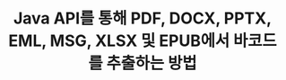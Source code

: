---
############################# Static ############################
layout: "auto-gen-gist"
draft: false
path: "ja/parser/java/extract/barcode/ots/"
otherformats: DOC DOT DOCX DOCM DOTX DOTM TXT ODT OTT RTF PDF XHTML MHTML MD XML EPUB FB2 CHM XLS XLT XLSX XLSM XLSB XLTX XLTM ODS CSV XLAM PPT PPTX  PPS POT PPSX PPTM POTX PPSM ODP OTP PST OST EML EMLX MSG ONE 

############################# Head ############################
head_title: "Java API를 통해 Excel, Word, PDF 및 기타 문서에서 바코드 추출"
head_description: "GroupDocs.Parser Java API를 사용하면 소프트웨어 개발자가 Java Apps 내부의 PDF, MS Excel, Word, PowerPoint, Outlook, OneNote 및 기타 문서에서 바코드를 추출할 수 있습니다."

############################# Header ############################
title: "Java API를 통해 PDF, DOCX, PPTX, EML, MSG, XLSX 및 EPUB에서 바코드를 추출하는 방법"
description: "GroupDocs.Parser Java API를 사용하면 소프트웨어 개발자가 PDF, Word(DOC, DOCX), Excel(XLS, XLSX), PowerPoint( PPT, PPTX), Outlook(EML, MSG) 및 기타 여러 문서 페이지 영역에서 바코드를 추출할 수 있습니다."

######################### Download Button #######################
button:
    enable: true

############################# About ############################
about:
    enable: true
    title: "Java를 통해 Excel, Word, PDF 및 기타 문서에서 바코드를 추출하는 방법을 배우십니까?"
    content: |
       바코드 이미지는 정보를 시각적 패턴으로 인코딩하는 데 사용할 수 있는 다양한 너비의 일련의 평행한 검은색 선과 공백으로 구성됩니다. 1970년대에 도입되었으며 현재 상업 비즈니스의 보편적인 부분입니다. Java용 GroupDocs.Parser는 소프트웨어 프로그래머가 다양한 유형의 문서를 구문 분석하고 문서에서 텍스트, 이미지 및 바코드를 추출하기 위한 응용 프로그램을 구축할 수 있도록 하는 강력한 API입니다. PDF, 이메일, 전자책, Microsoft Office 형식과 같은 가장 일반적인 문서 유형에 대한 지원이 포함되어 있습니다. Word(DOC, DOCX), PowerPoint(PPT, PPTX), Excel(XLS, XLSX), 이메일(EML, MSG) ) 형식 등이 있습니다. Java API에는 일반 텍스트 추출, 구조화된 텍스트 추출, 마크다운 형식 텍스트 추출, 특정 페이지 또는 페이지 영역에서 텍스트 추출, 문서에서 바코드 추출, 메타데이터 추출 또는 이미지 및 더 많은. 

############################# content ############################
steps:
    enable: true
    block:
    - title_left: "Java를 통해 OTS 문서에서 바코드를 추출하는 방법"
      content_left: |
       GroupDocs.Parser Java API는 프로그래머에게 OTS 문서에서 바코드를 쉽게 추출할 수 있는 기능을 제공합니다. 다음 Java 코드 예제는 최소한의 노력과 비용으로 OTS 문서 내에서 바코드 이미지를 추출하는 방법을 보여줍니다. 

      title_right: "Java를 통해 문서에서 바코드 추출"
      content_right: |
        * [Parser](https://apireference.groupdocs.com/parser/java/com.groupdocs.parser/Parser)의 인스턴스 생성
        * 바코드 추출이 지원되는지 확인
        * [GetBarcodes](https://apireference.groupdocs.com/parser/java/com.groupdocs.parser/Parser#getBarcodes()) 메서드를 호출하여 전체 문서에서 모든 바코드를 추출합니다.
        * 문서의 바코드를 반복
        * 모든 바코드와 값을 인쇄하십시오.

      gisthash: "bb2393a5db93e1795d41d908ad23e158"
      gistfile: "barcode_extraction_form_documents.java"

    - title_left: "Java를 통해 OTS 문서 페이지에서 바코드 가져오기"
      content_left: |
       GroupDocs.Parser Java를 사용하면 소프트웨어 개발자가 OTS 문서 페이지에서 바코드를 쉽게 구문 분석하고 가져올 수 있습니다. 다음 Java 코드는 OTS 문서 내의 특정 문서 페이지에서 바코드 추출을 달성하는 방법을 보여줍니다. 

      title_right: "파일 페이지에서 바코드를 가져오는 방법"
      content_right: |
        * [Parser](https://apireference.groupdocs.com/parser/java/com.groupdocs.parser/Parser)의 인스턴스 생성
        * 바코드 추출 지원 문서 확인
        * [GetBarcodes](https://apireference.groupdocs.com/parser/java/com.groupdocs.parser/Parser#getBarcodes(int)) 메서드를 호출하여 문서의 두 번째 페이지에서 모든 바코드를 추출합니다.
        * 바코드에 대한 페이지 반복
        * 페이지 번호 및 바코드 값 인쇄
     
      gisthash: "ff09980eef6df60d5a3272b91b5607cf"
      gistfile: "barcodes_extraction_form_documents_page.java"
      
    - title_left: "OTS 문서 페이지 영역에서 바코드를 추출하는 방법"
      content_left: |
       GroupDocs.Parser Java API는 OTS 문서에서 쉽게 바코드 추출을 완벽하게 지원합니다. 다음 Java 코드 예제는 OTS 문서 페이지 영역에서 바코드 추출을 수행하는 방법을 보여줍니다.

      title_right: "Java를 통해 파일 페이지 영역에서 바코드 추출"
      content_right: |
        * [Parser](https://apireference.groupdocs.com/parser/java/com.groupdocs.parser/Parser)의 인스턴스 생성
        * 바코드 추출에 사용할 수 있는 옵션 생성 사용자 지정
        * 바코드 추출 지원 문서 확인
        * [GetBarcodes](https://apireference.groupdocs.com/parser/java/com.groupdocs.parser/Parser#getBarcodes(int)) 메서드를 호출하여 문서의 두 번째 페이지에서 모든 바코드를 추출합니다.
        * 문서의 바코드를 반복
        * 페이지 번호 및 바코드 값 인쇄
     
      gisthash: "1737589e775a06a6300245cea525dac0"
      gistfile: "barcodes_extraction_from_documents_page_area.java"

    - title_left: "시스템 요구 사항"
      content_left: |
        Java용 GroupDocs.Parser는 모든 주요 플랫폼 및 운영 체제에서 지원됩니다. Microsoft Word, Excel, PowerPoint, Outlook, OpenOffice 및 50개 이상의 기타 형식으로 문서를 생성할 수 있습니다. 전체 시스템 요구 사항 가이드를 보려면 아래 코드를 실행하기 전에 시스템 요구 사항을 방문하십시오. 시스템에 다음 전제 조건이 설치되어 있는지 확인하십시오.
        * 운영 체제: Microsoft Windows, Linux, MacOS
        * 자바 버전 지원: J2SE 7.0(1.7), J2SE 8.0(1.8) 이상
        * GroupDocs [Repository](https://repository.groupdocs.com/webapp/#/artifacts/browse/tree/General/repo/com/groupdocs/groupdocs-parser)에서 최신 버전의 GroupDocs.Parser Java API 다운로드
        
      title_right: "GroupDocs.Parser를 사용하는 이유"
      content_right: |
        * 지원되는 문서에서 일반 텍스트를 추출합니다.
        * 목차 추출 지원
        * 형식이 지정된 텍스트, 메타데이터, 이미지, 컨테이너 및 첨부 파일을 추출합니다.
        * 사용자 정의 템플릿을 통한 문서 구문 분석.
        * 키워드 또는 정규식을 사용하여 텍스트를 검색합니다.
        * 구조화된 텍스트 추출 지원
        * 지원되는 일부 문서 형식의 목차를 추출합니다.
        * PDF 문서에서 양식 데이터를 구문 분석합니다.

demos:
    enable: true


more_formats:
    enable: true


back_to_top:
    enable: true
---